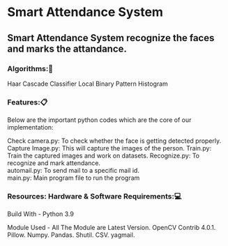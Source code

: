 # Smart Attendance System


## Smart Attendance System recognize the faces and marks the attandance.



### Algorithms:📝
Haar Cascade Classifier
Local Binary Pattern Histogram



### Features:📋
Below are the important python codes which are the core of our  implementation:

Check camera.py: To check whether the face is getting detected  properly.
Capture Image.py: This will capture the images of the person.
Train.py: Train the captured images and work on datasets.
Recognize.py: To recognize and mark attendance.  
automail.py: To send mail to a specific mail id.  
main.py: Main program file to run the program



### Resources: Hardware & Software Requirements:💻
Build With - Python 3.9

Module Used -
All The Module are Latest Version.
OpenCV Contrib 4.0.1.
Pillow.
Numpy.
Pandas.
Shutil.
CSV.
yagmail.
